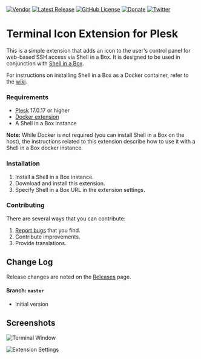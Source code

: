 [![Vendor](https://img.shields.io/badge/author-CloudVerve%2C%20LLC-lightgrey.svg?colorB=9900cc&label=vendor )](https://2lab.net)
[![Latest Release](https://img.shields.io/github/release/cloudverve/plesk-terminal-icon-ext.svg)](https://github.com/cloudverve/plesk-terminal-icon-ext/releases)
[![GitHub License](https://img.shields.io/github/license/cloudverve/plesk-terminal-icon-ext.svg)](https://raw.githubusercontent.com/cloudverve/plesk-terminal-icon-ext/master/LICENSE)
[![Donate](https://img.shields.io/badge/Donate-PayPal-green.svg)](https://paypal.me/danielhendricks)
[![Twitter](https://img.shields.io/twitter/url/https/github.com/cloudverve/plesk-terminal-icon-ext.svg?style=social)](https://twitter.com/danielhendricks)

# Terminal Icon Extension for Plesk

This is a simple extension that adds an icon to the user's control panel for web-based SSH access via Shell in a Box. It is designed to be used in conjunction with [Shell in a Box](https://github.com/shellinabox/shellinabox).

For instructions on installing Shell in a Box as a Docker container, refer to the [wiki](https://github.com/cloudverve/plesk-terminal-icon-ext/wiki).

### Requirements

- [Plesk](https://www.plesk.com/) 17.0.17 or higher
- [Docker extension](https://www.plesk.com/extensions/docker/)
- A Shell in a Box instance

**Note:** While Docker is not required (you can install Shell in a Box on the host), the instructions related to this extension describe how to use it with a Shell in a Box docker instance.

### Installation

1. Install a Shell in a Box instance.
2. Download and install this extension.
3. Specify Shell in a Box URL in the extension settings.

### Contributing

There are several ways that you can contribute:

1. [Report bugs](https://github.com/cloudverve/plesk-terminal-icon-ext/issues) that you find.
2. Contribute improvements.
3. Provide translations.

## Change Log

Release changes are noted on the [Releases](https://github.com/cloudverve/plesk-terminal-icon-ext/releases) page.

#### Branch: `master`

* Initial version

## Screenshots

![Terminal Window](https://raw.githubusercontent.com/cloudverve/plesk-terminal-icon-ext/master/_meta/screenshots/1.png)

![Extension Settings](https://raw.githubusercontent.com/cloudverve/plesk-terminal-icon-ext/master/_meta/screenshots/2.png)
